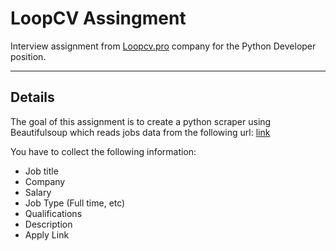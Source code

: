 # LoopCV Assingment
Interview assignment from [Loopcv.pro](https://www.loopcv.pro) company for the Python Developer position.

---

## Details
The goal of this assignment is to create a python scraper using Beautifulsoup which reads jobs data from the following url: [link](https://www.simplyhired.com/job/-VtS8-Ed22iC3MtJzfmU9tIxOwJNOZKi370vt3E7iWycUt0dg4Hdnw?isp=0&q=software+engineer)

You have to collect the following information:
- Job title
- Company
- Salary
- Job Type (Full time, etc)
- Qualifications
- Description
- Apply Link
